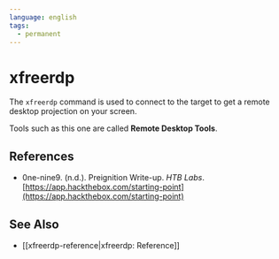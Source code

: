 ```yaml
---
language: english
tags:
  - permanent
---
```


# xfreerdp

The `xfreerdp` command is used to connect to the target to get a remote desktop projection on your screen.

Tools such as this one are called **Remote Desktop Tools**.

## References

- 0ne-nine9. (n.d.). <span class="reference-title">Preignition Write-up</span>. _HTB Labs_. [https://app.hackthebox.com/starting-point](https://app.hackthebox.com/starting-point)

## See Also

- [[xfreerdp-reference|xfreerdp: Reference]]